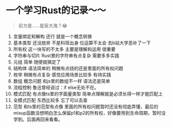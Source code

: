# 一个学习Rust的记录～～
> 前方是......星辰大海？😂
1. 变量绑定和解构 还行 就是一个概念转换
2. 基本类型 还没放弃 不是科班出身 位运算不太会 去b站大学恶补了一下
3. 所有权 这一块写的不太多 主要是理解和运用 很重要
4. 字符串与切片 Rust里的字符串有点复杂 需要多多实践
5. 元组 简单 随便就搞定了
6. 结构体 语法简单的 稍微有点绕的还是里面的所有权问题
7. 枚举 稍微有点复杂 感觉应用场景比较多 有待实践
8. 数组 概念问题 和js里的数组不一样 语法还是简单
9. 流程控制 鲁迅曾经说过：if else无处不在。
10. 模式匹配 有点像ts里的字面量类型 简单点理解就是必须长得一样才能匹配上
11. 全模式匹配 东西比较多 忘了可以去查
12. 范型 和ts里的范型有点像 里面的所有权问题暂时还没有彻底弄懂，最后的mixup函数没想明白怎么保留p1和p2的所有权，好像要用到生命周期，暂时没学到。后面再回来看看。

